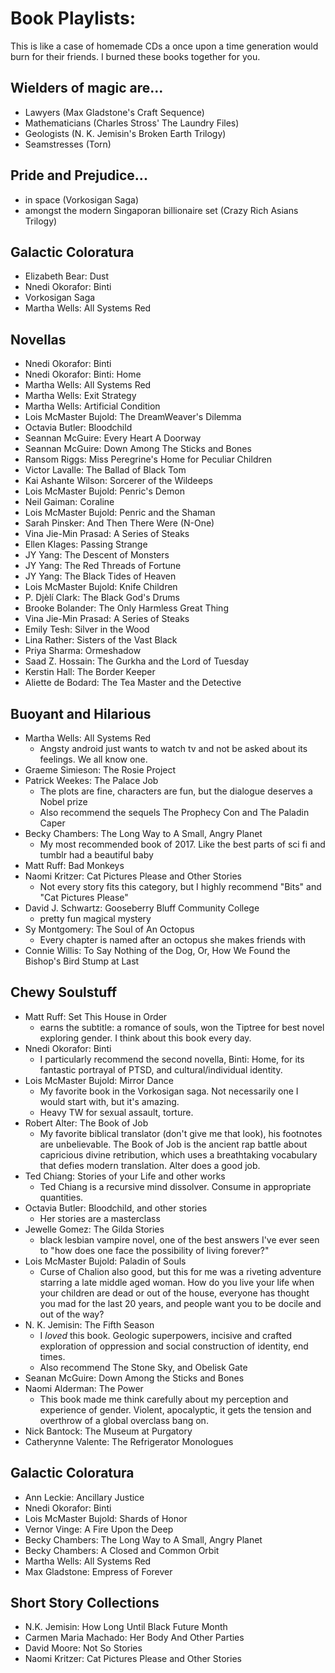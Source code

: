 # Book Playlists:
This is like a case of homemade CDs a once upon a time generation would burn for their friends. I burned these books together for you.

## Wielders of magic are...
- Lawyers (Max Gladstone's Craft Sequence)
- Mathematicians (Charles Stross' The Laundry Files)
- Geologists (N. K. Jemisin's Broken Earth Trilogy)
- Seamstresses (Torn)

## Pride and Prejudice...
- in space (Vorkosigan Saga)
- amongst the modern Singaporan billionaire set (Crazy Rich Asians Trilogy)

## Galactic Coloratura
- Elizabeth Bear: Dust
- Nnedi Okorafor: Binti
- Vorkosigan Saga
- Martha Wells: All Systems Red

## Novellas
- Nnedi Okorafor: Binti
- Nnedi Okorafor: Binti: Home
- Martha Wells: All Systems Red
- Martha Wells: Exit Strategy
- Martha Wells: Artificial Condition
- Lois McMaster Bujold: The DreamWeaver's Dilemma
- Octavia Butler: Bloodchild
- Seannan McGuire: Every Heart A Doorway
- Seannan McGuire: Down Among The Sticks and Bones
- Ransom Riggs: Miss Peregrine's Home for Peculiar Children
- Victor Lavalle: The Ballad of Black Tom
- Kai Ashante Wilson: Sorcerer of the Wildeeps
- Lois McMaster Bujold: Penric's Demon
- Neil Gaiman: Coraline
- Lois McMaster Bujold: Penric and the Shaman
- Sarah Pinsker: And Then There Were (N-One)
- Vina Jie-Min Prasad: A Series of Steaks
- Ellen Klages: Passing Strange
- JY Yang: The Descent of Monsters
- JY Yang: The Red Threads of Fortune
- JY Yang: The Black Tides of Heaven
- Lois McMaster Bujold: Knife Children
- P. Djèlí Clark: The Black God's Drums
- Brooke Bolander: The Only Harmless Great Thing
- Vina Jie-Min Prasad: A Series of Steaks
- Emily Tesh: Silver in the Wood
- Lina Rather: Sisters of the Vast Black
- Priya Sharma: Ormeshadow
- Saad Z. Hossain: The Gurkha and the Lord of Tuesday
- Kerstin Hall: The Border Keeper
- Aliette de Bodard: The Tea Master and the Detective


## Buoyant and Hilarious
- Martha Wells: All Systems Red
  - Angsty android just wants to watch tv and not be asked about its feelings. We all know one.
- Graeme Simieson: The Rosie Project
- Patrick Weekes: The Palace Job
  - The plots are fine, characters are fun, but the dialogue deserves a Nobel prize
  - Also recommend the sequels The Prophecy Con and The Paladin Caper
- Becky Chambers: The Long Way to A Small, Angry Planet
  - My most recommended book of 2017. Like the best parts of sci fi and tumblr had a beautiful baby
- Matt Ruff: Bad Monkeys
- Naomi Kritzer: Cat Pictures Please and Other Stories
  - Not every story fits this category, but I highly recommend "Bits" and "Cat Pictures Please"
- David J. Schwartz: Gooseberry Bluff Community College
  - pretty fun magical mystery
- Sy Montgomery: The Soul of An Octopus
  - Every chapter is named after an octopus she makes friends with
- Connie Willis: To Say Nothing of the Dog, Or, How We Found the Bishop's Bird Stump at Last

## Chewy Soulstuff
- Matt Ruff: Set This House in Order
  - earns the subtitle: a romance of souls, won the Tiptree for best novel exploring gender. I think about this book every day.
- Nnedi Okorafor: Binti
  - I particularly recommend the second novella, Binti: Home, for its fantastic portrayal of PTSD, and cultural/individual identity.
- Lois McMaster Bujold: Mirror Dance
  - My favorite book in the Vorkosigan saga. Not necessarily one I would start with, but it's amazing.
  - Heavy TW for sexual assault, torture.
- Robert Alter: The Book of Job
  - My favorite biblical translator (don't give me that look), his footnotes are unbelievable. The Book of Job is the ancient rap battle about capricious divine retribution, which uses a breathtaking vocabulary that defies modern translation. Alter does a good job.
- Ted Chiang: Stories of your Life and other works
  - Ted Chiang is a recursive mind dissolver. Consume in appropriate quantities.
- Octavia Butler: Bloodchild, and other stories
  - Her stories are a masterclass
- Jewelle Gomez: The Gilda Stories
  - black lesbian vampire novel, one of the best answers I've ever seen to "how does one face the possibility of living forever?"
- Lois McMaster Bujold: Paladin of Souls
  - Curse of Chalion also good, but this for me was a riveting adventure starring a late middle aged woman. How do you live your life when your children are dead or out of the house, everyone has thought you mad for the last 20 years, and people want you to be docile and out of the way?
- N. K. Jemisin: The Fifth Season
  - I *loved* this book. Geologic superpowers, incisive and crafted exploration of oppression and social construction of identity, end times.
  - Also recommend The Stone Sky, and Obelisk Gate
- Seanan McGuire: Down Among the Sticks and Bones
- Naomi Alderman: The Power
  - This book made me think carefully about my perception and experience of gender. Violent, apocalyptic, it gets the tension and overthrow of a global overclass bang on.
- Nick Bantock: The Museum at Purgatory
- Catherynne Valente: The Refrigerator Monologues

## Galactic Coloratura
- Ann Leckie: Ancillary Justice
- Nnedi Okorafor: Binti
- Lois McMaster Bujold: Shards of Honor
- Vernor Vinge: A Fire Upon the Deep
- Becky Chambers: The Long Way to A Small, Angry Planet
- Becky Chambers: A Closed and Common Orbit
- Martha Wells: All Systems Red
- Max Gladstone: Empress of Forever

## Short Story Collections
- N.K. Jemisin: How Long Until Black Future Month
- Carmen Maria Machado: Her Body And Other Parties
- David Moore: Not So Stories
- Naomi Kritzer: Cat Pictures Please and Other Stories
